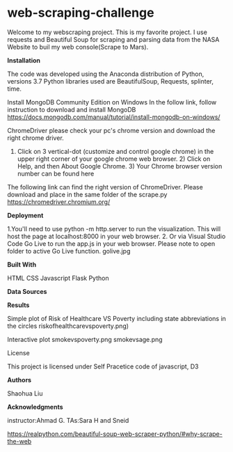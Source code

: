 # web-scraping-challenge

Welcome to my webscraping project. This is my favorite project. I use requests and Beautiful Soup for scraping and parsing data from the NASA Website to buil my web console(Scrape to Mars). 

**Installation**

The code was developed using the Anaconda distribution of Python, versions 3.7 Python libraries used are BeautifulSoup, Requests, splinter, time.

Install MongoDB Community Edition on Windows
In the follow link, follow instruction to download and install MongoDB
https://docs.mongodb.com/manual/tutorial/install-mongodb-on-windows/

ChromeDriver
please check your pc's chrome version and download the right chrome driver. 

1) Click on 3 vertical-dot (customize and control google chrome) in the upper right corner of your google chrome web browser. 2) Click on Help, and then About Google Chrome. 3) Your Chrome browser version number can be found here

The following link can find the right version of ChromeDriver. Please download and place in the same folder of the scrape.py
https://chromedriver.chromium.org/

**Deployment**

1.You'll need to use python -m http.server to run the visualization. This will host the page at localhost:8000 in your web browser. 2. Or via Visual Studio Code Go Live to run the app.js in your web browser. Please note to open folder to active Go Live function. golive.jpg

**Built With**

HTML 
CSS 
Javascript
Flask
Python


**Data Sources**


**Results**

Simple plot of Risk of Healthcare VS Poverty including state abbreviations in the circles
riskofhealthcarevspoverty.png)

Interactive plot smokevspoverty.png
smokevsage.png

License

This project is licensed under Self Pracetice code of javascript, D3

**Authors**

Shaohua Liu

**Acknowledgments**

instructor:Ahmad G. TAs:Sara H and Sneid

https://realpython.com/beautiful-soup-web-scraper-python/#why-scrape-the-web
